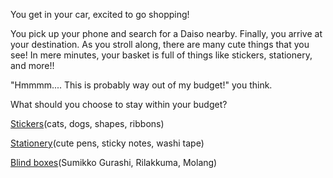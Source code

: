 You get in your car, excited to go shopping!

You pick up your phone and search for a Daiso nearby. Finally, you arrive at your destination.
As you stroll along, there are many cute things that you see! In mere minutes, your basket is full of things like stickers, stationery, and more!!

"Hmmmm.... This is probably way out of my budget!" you think.

What should you choose to stay within your budget?

[Stickers](./stickers.md)(cats, dogs, shapes, ribbons)

[Stationery](./stationery.md)(cute pens, sticky notes, washi tape)

[Blind boxes](./blindboxes.md)(Sumikko Gurashi, Rilakkuma, Molang)
